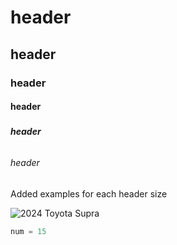# <h1> header
## <h2> header
### <h3> header
#### <h4> header
##### <h5> header
###### <h6> header

Added examples for each header size

![2024 Toyota Supra](https://files.hodoor.world/main/cd44f531-569e-4a2e-b117-d4edcb9d2083.jpeg)

``` python
num = 15
```

